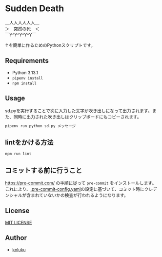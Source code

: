 # Sudden Death

＿人人人人人人＿  
＞　突然の死　＜  
￣Y^Y^Y^Y^Y￣

↑を簡単に作るためのPythonスクリプトです。

## Requirements

- Python 3.13.1
- `pipenv install`
- `npm install`

## Usage

sd.pyを実行することで次に入力した文字が吹き出しになって出力されます。また、同時に出力された吹き出しはクリップボードにもコピーされます。

```sh
pipenv run python sd.py メッセージ
```

## lintをかける方法

```sh
npm run lint
```

## コミットする前に行うこと

<https://pre-commit.com/> の手順に従って `pre-commit` をインストールします。  
これにより、[.pre-commit-config.yaml](.pre-commit-config.yaml)の設定に基づいて、コミット時にクレデンシャルが含まれていないかの検査が行われるようになります。

## License

[MIT LICENSE](LICENSE)

## Author

- [koluku](https://github.com/koluku)
